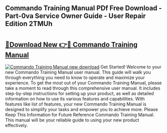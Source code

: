 ## Commando Training Manual PDf Free Download - Part-0va Service Owner Guide - User Repair Edition 2TMUh

# <h2><a href="http://cf24871.oget.top/?id=Commando+Training+Manual">🔗Download New 👉🔴 Commando Training Manual</a></h2>

[![Commando Training Manual new download](https://i.imgur.com/5g1atiW.png)](http://cf24871.oget.top/?id=Commando+Training+Manual)
Get Started! Welcome to your new Commando Training Manual user manual. This guide will walk you through everything you need to know to operate and maximize your experience. To get the most out of your Commando Training Manual, please take a moment to read through this comprehensive user manual. It includes step-by-step instructions for setting up your product, as well as detailed information on how to use its various features and capabilities. With features like list of features, your new Commando Training Manual is designed to simplify your tasks and empower you to achieve more. Please Keep This Information for Future Reference Commando Training Manual. This manual will be your reliable guide to using your new product effectively.
